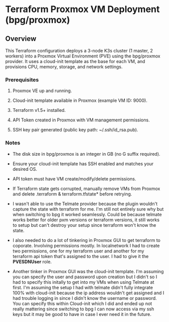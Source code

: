 # Terraform Proxmox VM Deployment (bpg/proxmox)

## Overview

This Terraform configuration deploys a 3-node K3s cluster (1 master, 2 workers) into a Proxmox Virtual Environment (PVE) using the bpg/proxmox provider.
It uses a cloud-init template as the base for each VM, and provisions CPU, memory, storage, and network settings.

### Prerequisites
1. Proxmox VE up and running.

2. Cloud-init template available in Proxmox (example VM ID: 9000).

3. Terraform v1.5+ installed.

4. API Token created in Proxmox with VM management permissions.

5. SSH key pair generated (public key path: ~/.ssh/id_rsa.pub).

### Notes
- The disk size in bpg/proxmox is an integer in GB (no G suffix required).

- Ensure your cloud-init template has SSH enabled and matches your desired OS.

- API token must have VM create/modify/delete permissions.

- If Terraform state gets corrupted, manually remove VMs from Proxmox and delete .terraform & terraform.tfstate* before retrying.

- I wasn't able to use the Telmate provider because the plugin wouldn't capture the state with terraform for me. I'm still not entirely sure why but when switching to bpg it worked seamlessly. Could be because telmate works better for older pxm versions or terraform versions, it still works to setup but can't destroy your setup since terraform won't know the state.

- I also needed to do a lot of tinkering in Proxmox GUI to get terraform to coporate. Involving permissions mostly. In localnetwork I had to create two permissions, one for my terraform user and another for my terraform api token that's assigned to the user. I had to give it the **PVESDNUser** role.

- Another tinker in Proxmox GUI was the cloud-init template. I'm assuming you can specify the user and password upon creation but I didn't so I had to specify this initally to get into my VMs when using Telmate at first. I'm assuming the setup I had with telmate didn't fully integrate 100% with cloud-init because the ip address wouldn't get assigned and I had trouble logging in since I didn't know the username or password. You can specify this within Cloud-init which I did and ended up not really mattering since switching to bpg I can now access via my ssh keys but it may be good to have in case I ever need it in the future.

